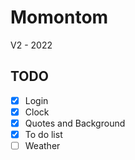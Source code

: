 # Momontom

V2 - 2022

## TODO

- [x] Login
- [x] Clock
- [x] Quotes and Background
- [x] To do list
- [ ] Weather
